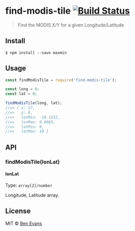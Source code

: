 # find-modis-tile [![Build Status](https://travis-ci.org/bencevans/find-modis-tile.svg?branch=master)](https://travis-ci.org/bencevans/find-modis-tile)

> Find the MODIS X/Y for a given Longitude/Latitude

## Install

```
$ npm install --save maxmin
```

## Usage

```js
const findModisTile = require('find-modis-tile');

const long = 0;
const lat = 0;

findModisTile(long, lat);
//=> { x: 17,
//=>   y: 8,
//=>   lonMin: -10.1532,
//=>   lonMax: 0.0085,
//=>   latMin: 0,
//=>   latMax: 10 }
```

## API

### findModisTile(lonLat)

#### lonLat

Type: `array[2]/number`

Longitude, Latitude array.

## License

MIT © [Ben Evans](http://bencevans.io)
